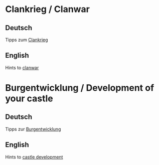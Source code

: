 # Clankrieg / Clanwar
## Deutsch
Tipps zum [Clankrieg](https://github.com/XOfSpades/hc/blob/master/clankrieg.md)
## English
Hints to [clanwar](https://github.com/XOfSpades/hc/blob/master/clanwar.md)

# Burgentwicklung / Development of your castle
## Deutsch
Tipps zur [Burgentwicklung](https://github.com/XOfSpades/hc/blob/master/burgentwicklung.md)
## English
Hints to [castle development](https://github.com/XOfSpades/hc/blob/master/castle_development.md)
